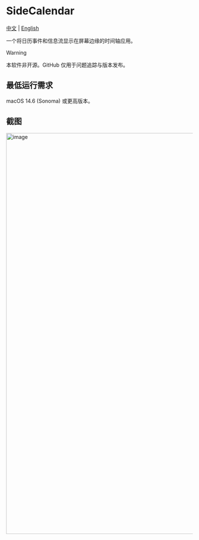 # SideCalendar

[中文](https://github.com/sha2kyou/SideCalendar/blob/main/README_ZH.md) | [English](https://github.com/sha2kyou/SideCalendar/blob/main/README.md)

一个将日历事件和信息流显示在屏幕边缘的时间轴应用。

>[!WARNING]
>本软件非开源。GitHub 仅用于问题追踪与版本发布。

## 最低运行需求
macOS 14.6 (Sonoma) 或更高版本。

## 截图

<img width="788" height="1080" alt="image" src="https://github.com/user-attachments/assets/a4d2984d-caaf-4580-a576-2960c36009fe" />
